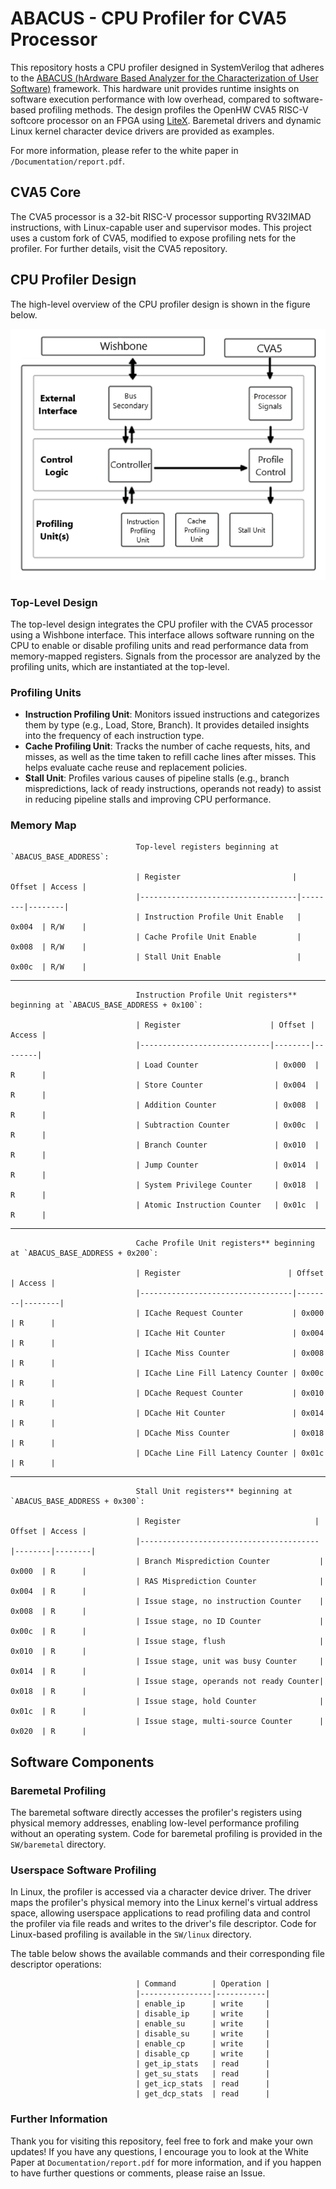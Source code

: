 # ABACUS - CPU Profiler for CVA5 Processor

This repository hosts a CPU profiler designed in SystemVerilog that adheres to the [ABACUS (hArdware Based Analyzer for the Characterization of User Software)](https://arxiv.org/abs/1508.07126) framework. This hardware unit provides runtime insights on software execution performance with low overhead, compared to software-based profiling methods. The design profiles the OpenHW CVA5 RISC-V softcore processor on an FPGA using [LiteX](https://github.com/enjoy-digital/litex). Baremetal drivers and dynamic Linux kernel character device drivers are provided as examples.

For more information, please refer to the white paper in `/Documentation/report.pdf`.

## CVA5 Core

The CVA5 processor is a 32-bit RISC-V processor supporting RV32IMAD instructions, with Linux-capable user and supervisor modes. This project uses a custom fork of CVA5, modified to expose profiling nets for the profiler. For further details, visit the CVA5 repository.

## CPU Profiler Design

The high-level overview of the CPU profiler design is shown in the figure below.

<p align="center">
  <img src="media/profiler-top-level.png" alt="CPU Profiler Top Level">
</p>

### Top-Level Design

The top-level design integrates the CPU profiler with the CVA5 processor using a Wishbone interface. This interface allows software running on the CPU to enable or disable profiling units and read performance data from memory-mapped registers. Signals from the processor are analyzed by the profiling units, which are instantiated at the top-level.

### Profiling Units

- **Instruction Profiling Unit**: Monitors issued instructions and categorizes them by type (e.g., Load, Store, Branch). It provides detailed insights into the frequency of each instruction type.
- **Cache Profiling Unit**: Tracks the number of cache requests, hits, and misses, as well as the time taken to refill cache lines after misses. This helps evaluate cache reuse and replacement policies.
- **Stall Unit**: Profiles various causes of pipeline stalls (e.g., branch mispredictions, lack of ready instructions, operands not ready) to assist in reducing pipeline stalls and improving CPU performance.

### Memory Map

                                Top-level registers beginning at `ABACUS_BASE_ADDRESS`:

                                | Register                         | Offset | Access |
                                |-----------------------------------|--------|--------|
                                | Instruction Profile Unit Enable   | 0x004  | R/W    |
                                | Cache Profile Unit Enable         | 0x008  | R/W    |
                                | Stall Unit Enable                 | 0x00c  | R/W    |


---

                                Instruction Profile Unit registers** beginning at `ABACUS_BASE_ADDRESS + 0x100`:

                                | Register                    | Offset | Access |
                                |-----------------------------|--------|--------|
                                | Load Counter                 | 0x000  | R      |
                                | Store Counter                | 0x004  | R      |
                                | Addition Counter             | 0x008  | R      |
                                | Subtraction Counter          | 0x00c  | R      |
                                | Branch Counter               | 0x010  | R      |
                                | Jump Counter                 | 0x014  | R      |
                                | System Privilege Counter     | 0x018  | R      |
                                | Atomic Instruction Counter   | 0x01c  | R      |


---

                                Cache Profile Unit registers** beginning at `ABACUS_BASE_ADDRESS + 0x200`:

                                | Register                        | Offset | Access |
                                |----------------------------------|--------|--------|
                                | ICache Request Counter           | 0x000  | R      |
                                | ICache Hit Counter               | 0x004  | R      |
                                | ICache Miss Counter              | 0x008  | R      |
                                | ICache Line Fill Latency Counter | 0x00c  | R      |
                                | DCache Request Counter           | 0x010  | R      |
                                | DCache Hit Counter               | 0x014  | R      |
                                | DCache Miss Counter              | 0x018  | R      |
                                | DCache Line Fill Latency Counter | 0x01c  | R      |


---

                                Stall Unit registers** beginning at `ABACUS_BASE_ADDRESS + 0x300`:

                                | Register                              | Offset | Access |
                                |----------------------------------------|--------|--------|
                                | Branch Misprediction Counter           | 0x000  | R      |
                                | RAS Misprediction Counter              | 0x004  | R      |
                                | Issue stage, no instruction Counter    | 0x008  | R      |
                                | Issue stage, no ID Counter             | 0x00c  | R      |
                                | Issue stage, flush                     | 0x010  | R      |
                                | Issue stage, unit was busy Counter     | 0x014  | R      |
                                | Issue stage, operands not ready Counter| 0x018  | R      |
                                | Issue stage, hold Counter              | 0x01c  | R      |
                                | Issue stage, multi-source Counter      | 0x020  | R      |


## Software Components

### Baremetal Profiling

The baremetal software directly accesses the profiler's registers using physical memory addresses, enabling low-level performance profiling without an operating system. Code for baremetal profiling is provided in the `SW/baremetal` directory.

### Userspace Software Profiling

In Linux, the profiler is accessed via a character device driver. The driver maps the profiler's physical memory into the Linux kernel's virtual address space, allowing userspace applications to read profiling data and control the profiler via file reads and writes to the driver's file descriptor. Code for Linux-based profiling is available in the `SW/linux` directory.


The table below shows the available commands and their corresponding file descriptor operations:

                                | Command        | Operation |
                                |----------------|-----------|
                                | enable_ip      | write     |
                                | disable_ip     | write     |
                                | enable_su      | write     |
                                | disable_su     | write     |
                                | enable_cp      | write     |
                                | disable_cp     | write     |
                                | get_ip_stats   | read      |
                                | get_su_stats   | read      |
                                | get_icp_stats  | read      |
                                | get_dcp_stats  | read      |


### Further Information

Thank you for visiting this repository, feel free to fork and make your own updates! If you have any questions, I encourage you to look at the White Paper at `Documentation/report.pdf` for more information, and if you happen to have further questions or comments, please raise an Issue.